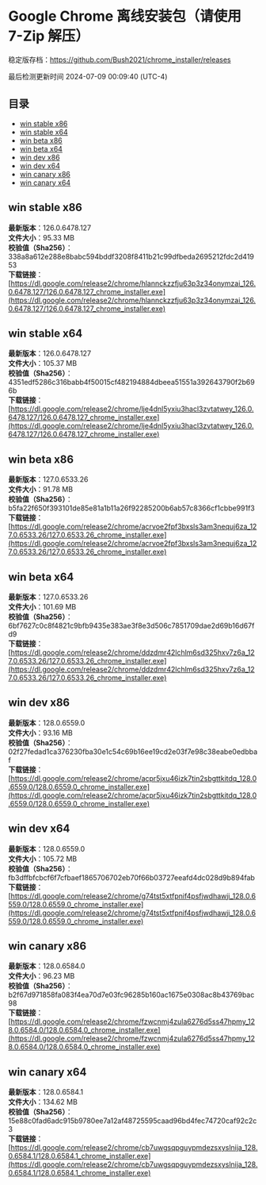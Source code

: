 # Google Chrome 离线安装包（请使用 7-Zip 解压）
稳定版存档：<https://github.com/Bush2021/chrome_installer/releases>

最后检测更新时间
2024-07-09 00:09:40 (UTC-4)


## 目录
* [win stable x86](https://github.com/Bush2021/chrome_installer?tab=readme-ov-file#win-stable-x86)
* [win stable x64](https://github.com/Bush2021/chrome_installer?tab=readme-ov-file#win-stable-x64)
* [win beta x86](https://github.com/Bush2021/chrome_installer?tab=readme-ov-file#win-beta-x86)
* [win beta x64](https://github.com/Bush2021/chrome_installer?tab=readme-ov-file#win-beta-x64)
* [win dev x86](https://github.com/Bush2021/chrome_installer?tab=readme-ov-file#win-dev-x86)
* [win dev x64](https://github.com/Bush2021/chrome_installer?tab=readme-ov-file#win-dev-x64)
* [win canary x86](https://github.com/Bush2021/chrome_installer?tab=readme-ov-file#win-canary-x86)
* [win canary x64](https://github.com/Bush2021/chrome_installer?tab=readme-ov-file#win-canary-x64)

## win stable x86
**最新版本**：126.0.6478.127  
**文件大小**：95.33 MB  
**校验值（Sha256）**：338a8a612e288e8babc594bddf3208f8411b21c99dfbeda2695212fdc2d41953  
**下载链接**：[https://dl.google.com/release2/chrome/hlannckzzfju63p3z34onymzai_126.0.6478.127/126.0.6478.127_chrome_installer.exe](https://dl.google.com/release2/chrome/hlannckzzfju63p3z34onymzai_126.0.6478.127/126.0.6478.127_chrome_installer.exe)  

## win stable x64
**最新版本**：126.0.6478.127  
**文件大小**：105.37 MB  
**校验值（Sha256）**：4351edf5286c316babb4f50015cf482194884dbeea51551a392643790f2b696b  
**下载链接**：[https://dl.google.com/release2/chrome/lje4dnl5yxiu3hacl3zvtatwey_126.0.6478.127/126.0.6478.127_chrome_installer.exe](https://dl.google.com/release2/chrome/lje4dnl5yxiu3hacl3zvtatwey_126.0.6478.127/126.0.6478.127_chrome_installer.exe)  

## win beta x86
**最新版本**：127.0.6533.26  
**文件大小**：91.78 MB  
**校验值（Sha256）**：b5fa22f650f393101de85e81a1b11a26f92285200b6ab57c8366cf1cbbe991f3  
**下载链接**：[https://dl.google.com/release2/chrome/acrvoe2fpf3bxsls3am3nequj6za_127.0.6533.26/127.0.6533.26_chrome_installer.exe](https://dl.google.com/release2/chrome/acrvoe2fpf3bxsls3am3nequj6za_127.0.6533.26/127.0.6533.26_chrome_installer.exe)  

## win beta x64
**最新版本**：127.0.6533.26  
**文件大小**：101.69 MB  
**校验值（Sha256）**：6bf7627c0c8f4821c9bfb9435e383ae3f8e3d506c7851709dae2d69b16d67fd9  
**下载链接**：[https://dl.google.com/release2/chrome/ddzdmr42lchlm6sd325hxv7z6a_127.0.6533.26/127.0.6533.26_chrome_installer.exe](https://dl.google.com/release2/chrome/ddzdmr42lchlm6sd325hxv7z6a_127.0.6533.26/127.0.6533.26_chrome_installer.exe)  

## win dev x86
**最新版本**：128.0.6559.0  
**文件大小**：93.16 MB  
**校验值（Sha256）**：02f27fedad1ca376230fba30e1c54c69b16ee19cd2e03f7e98c38eabe0edbbaf  
**下载链接**：[https://dl.google.com/release2/chrome/acpr5jxu46izk7tin2sbgttkitdq_128.0.6559.0/128.0.6559.0_chrome_installer.exe](https://dl.google.com/release2/chrome/acpr5jxu46izk7tin2sbgttkitdq_128.0.6559.0/128.0.6559.0_chrome_installer.exe)  

## win dev x64
**最新版本**：128.0.6559.0  
**文件大小**：105.72 MB  
**校验值（Sha256）**：fb3dffbfcbcf6f7cfbaef1865706702eb70f66b03727eeafd4dc028d9b894fab  
**下载链接**：[https://dl.google.com/release2/chrome/g74tst5xtfpnif4psfjwdhawji_128.0.6559.0/128.0.6559.0_chrome_installer.exe](https://dl.google.com/release2/chrome/g74tst5xtfpnif4psfjwdhawji_128.0.6559.0/128.0.6559.0_chrome_installer.exe)  

## win canary x86
**最新版本**：128.0.6584.0  
**文件大小**：96.23 MB  
**校验值（Sha256）**：b2f67d971858fa083f4ea70d7e03fc96285b160ac1675e0308ac8b43769bac98  
**下载链接**：[https://dl.google.com/release2/chrome/fzwcnmj4zula6276d5ss47hpmy_128.0.6584.0/128.0.6584.0_chrome_installer.exe](https://dl.google.com/release2/chrome/fzwcnmj4zula6276d5ss47hpmy_128.0.6584.0/128.0.6584.0_chrome_installer.exe)  

## win canary x64
**最新版本**：128.0.6584.1  
**文件大小**：134.62 MB  
**校验值（Sha256）**：15e88c0fad6adc915b9780ee7a12af48725595caad96bd4fec74720caf92c2c3  
**下载链接**：[https://dl.google.com/release2/chrome/cb7uwgsqpguypmdezsxyslnija_128.0.6584.1/128.0.6584.1_chrome_installer.exe](https://dl.google.com/release2/chrome/cb7uwgsqpguypmdezsxyslnija_128.0.6584.1/128.0.6584.1_chrome_installer.exe)  

